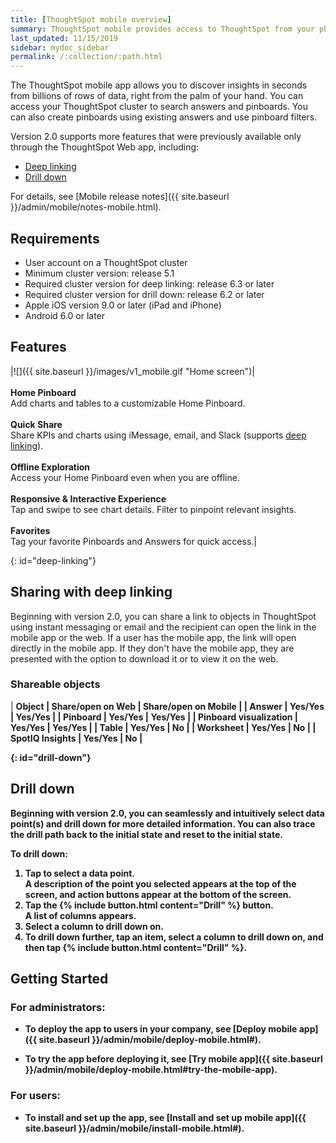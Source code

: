 ```yaml
---
title: [ThoughtSpot mobile overview]
summary: ThoughtSpot mobile provides access to ThoughtSpot from your phone.
last_updated: 11/15/2019
sidebar: mydoc_sidebar
permalink: /:collection/:path.html
---
```

The ThoughtSpot mobile app allows you to discover insights in seconds from billions of rows of data, right from the palm of your hand. You can access your ThoughtSpot cluster to search answers and pinboards. You can also create pinboards using existing answers and use pinboard filters.

Version 2.0 supports more features that were previously available only through the ThoughtSpot Web app, including:

- [Deep linking](#deep-linking)
- [Drill down](#drill-down)

For details, see [Mobile release notes]({{ site.baseurl }}/admin/mobile/notes-mobile.html).

## Requirements

- User account on a ThoughtSpot cluster
- Minimum cluster version: release 5.1
- Required cluster version for deep linking: release 6.3 or later
- Required cluster version for drill down: release 6.2 or later
- Apple iOS version 9.0 or later (iPad and iPhone)
- Android 6.0 or later

## Features

|![]({{ site.baseurl }}/images/v1_mobile.gif "Home screen")|<br><br>**Home Pinboard**<br>Add charts and tables to a customizable Home Pinboard.<br><br>**Quick Share**<br>Share KPIs and charts using iMessage, email, and Slack (supports [deep linking](#deep-linking)).<br><br>**Offline Exploration**<br>Access your Home Pinboard even when you are offline.<br><br>**Responsive & Interactive Experience**<br>Tap and swipe to see chart details. Filter to pinpoint relevant insights.<br><br>**Favorites**<br>Tag your favorite Pinboards and Answers for quick access.|

{: id="deep-linking"}
## Sharing with deep linking

Beginning with version 2.0, you can share a link to objects in ThoughtSpot using instant messaging or email and the recipient can open the link in the mobile app or the web. If a user has the mobile app, the link will open directly in the mobile app. If they don't have the mobile app, they are presented with the option to download it or to view it on the web.

### Shareable objects

| <b>Object<b> | <b>Share/open on Web<b> | <b>Share/open on Mobile<b> |
| Answer | Yes/Yes | Yes/Yes |
| Pinboard | Yes/Yes | Yes/Yes |
| Pinboard visualization | Yes/Yes | Yes/Yes |
| Table | Yes/Yes | No |
| Worksheet | Yes/Yes | No |
| SpotIQ Insights | Yes/Yes | No |

{: id="drill-down"}
## Drill down

Beginning with version 2.0, you can seamlessly and intuitively select data point(s) and drill down for more detailed information. You can also trace the drill path back to the initial state and reset to the initial state.

To drill down:
1. Tap to select a data point.  
A description of the point you selected appears at the top of the screen, and action buttons appear at the bottom of the screen.  
2. Tap the {% include button.html content="Drill" %} button.  
A list of columns appears.  
3. Select a column to drill down on.  
4. To drill down further, tap an item, select a column to drill down on, and then tap {% include button.html content="Drill" %}.  

## Getting Started

### For administrators:
- To deploy the app to users in your company, see [Deploy mobile app]({{ site.baseurl }}/admin/mobile/deploy-mobile.html#).

- To try the app before deploying it, see [Try mobile app]({{ site.baseurl }}/admin/mobile/deploy-mobile.html#try-the-mobile-app).

### For users:
- To install and set up the app, see [Install and set up mobile app]({{ site.baseurl }}/admin/mobile/install-mobile.html#).
